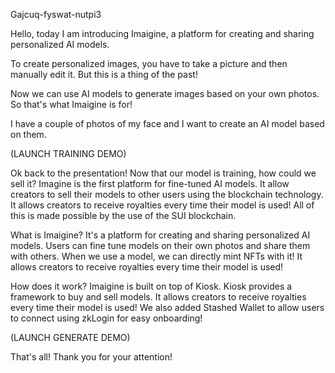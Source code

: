 Gajcuq-fyswat-nutpi3

Hello, today I am introducing Imaigine, a platform for creating and sharing personalized AI models.

To create personalized images, you have to take a picture and then manually edit it. But this is a thing of the past!

Now we can use AI models to generate images based on your own photos. So that's what Imaigine is for!

I have a couple of photos of my face and I want to create an AI model based on them.

(LAUNCH TRAINING DEMO)

Ok back to the presentation! Now that our model is training, how could we sell it? Imagine is the first platform for fine-tuned AI models. It allow creators to sell their models to other users using the blockchain technology. It allows creators to receive royalties every time their model is used! All of this is made possible by the use of the SUI blockchain.

What is Imaigine? It's a platform for creating and sharing personalized AI models. Users can fine tune models on their own photos and share them with others. When we use a model, we can directly mint NFTs with it! It allows creators to receive royalties every time their model is used!

How does it work? Imaigine is built on top of Kiosk. Kiosk provides a framework to buy and sell models. It allows creators to receive royalties every time their model is used! We also added Stashed Wallet to allow users to connect using zkLogin for easy onboarding!

(LAUNCH GENERATE DEMO)

That's all! Thank you for your attention!
